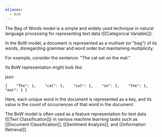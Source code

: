 ```yaml
---
aliases:
  - BoW
---
```

The Bag of Words model is a simple and widely used technique in natural language processing for representing text data ([[Categorical Variable]]).

In the BoW model, a document is represented as a multiset (or "bag") of its words, disregarding grammar and word order but maintaining multiplicity.

For example, consider the sentence: "The cat sat on the mat."

Its BoW representation might look like:

json

`{    "The": 1,    "cat": 1,    "sat": 1,    "on": 1,    "the": 1,    "mat": 1 }`

Here, each unique word in the document is represented as a key, and its value is the count of occurrences of that word in the document.

The BoW model is often used as a feature representation for text data ([[Text Classification]]) in various machine learning tasks such as [[Document Classification]], [[Sentiment Analysis]], and [[Information Retrieval]].